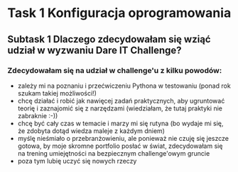 # Task 1 Konfiguracja oprogramowania
## Subtask 1 Dlaczego zdecydowałam się wziąć udział w wyzwaniu Dare IT Challenge?
### Zdecydowałam się na udział w challenge'u z kilku powodów:
- zależy mi na poznaniu i przećwiczeniu Pythona w testowaniu (ponad rok szukam takiej możliwości!)
- chcę działać i robić jak nawięcej zadań praktycznych, aby ugruntować teorię i zaznajomić się z narzędzami (wiedziałam, że tutaj praktyki nie zabraknie :-))
- chcę być cały czas w temacie i marzy mi się rutyna (bo wydaje mi się, że zdobyta dotąd wiedza maleje z każdym dniem)
- myślę nieśmiało o przebranżowieniu, ale ponieważ nie czuję się jeszcze gotowa, by moje skromne portfolio posłać w świat, zdecydowałam się na trening umiejętności na bezpiecznym challenge'owym gruncie
- poza tym lubię uczyć się nowych rzeczy
